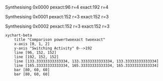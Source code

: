 Synthesising 0x0000 pexact:96 r=4 exact:192 r=4

Synthesising 0x0001 pexact:152 r=3 exact:152 r=3

Synthesising 0x0002 pexact:152 r=3 exact:152 r=3

```mermaid
xychart-beta
    title "Comparison powertwoexact twoexact"
    x-axis [0, 1, 2]
    y-axis "Switching Activity" 0-->192
    line [96, 152, 152]
    line [192, 152, 152]
    line [133.33333333333334, 133.33333333333334, 133.33333333333334]
    line [165.33333333333334, 165.33333333333334, 165.33333333333334]
    bar [80, 60, 60]
    bar [80, 60, 60]
```

